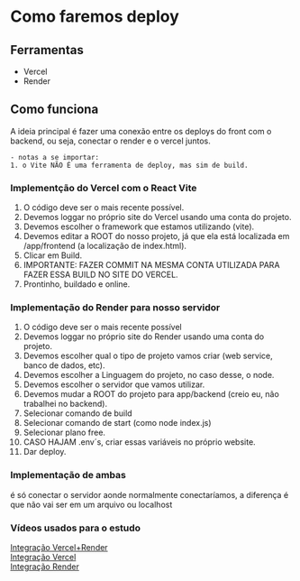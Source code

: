 # Como faremos deploy

## Ferramentas

- Vercel
- Render

## Como funciona

A ideia principal é fazer uma conexão entre os deploys do front com o backend, ou seja, conectar o render e o vercel juntos.

    - notas a se importar:
    1. o Vite NÃO É uma ferramenta de deploy, mas sim de build.

### Implementção do Vercel com o React Vite

1. O código deve ser o mais recente possível.
2. Devemos loggar no próprio site do Vercel usando uma conta do projeto.
3. Devemos escolher o framework que estamos utilizando (vite).
4. Devemos editar a ROOT do nosso projeto, já que ela está localizada em /app/frontend (a localização de index.html).
5. Clicar em Build.
6. IMPORTANTE: FAZER COMMIT NA MESMA CONTA UTILIZADA PARA FAZER ESSA BUILD NO SITE DO VERCEL.
7. Prontinho, buildado e online.

### Implementação do Render para nosso servidor

1. O código deve ser o mais recente possível
2. Devemos loggar no próprio site do Render usando uma conta do projeto.
3. Devemos escolher qual o tipo de projeto vamos criar (web service, banco de dados, etc).
4. Devemos escolher a Linguagem do projeto, no caso desse, o node.
5. Devemos escolher o servidor que vamos utilizar.
6. Devemos mudar a ROOT do projeto para app/backend (creio eu, não trabalhei no backend).
7. Selecionar comando de build
8. Selecionar comando de start (como node index.js)
9. Selecionar plano free.
10. CASO HAJAM .env´s, criar essas variáveis no próprio website.
11. Dar deploy.

### Implementação de ambas

é só conectar o servidor aonde normalmente conectaríamos, a diferença é que não vai ser em um arquivo ou localhost

### Vídeos usados para o estudo

[Integração Vercel+Render](https://www.youtube.com/watch?v=vrvEsNLhlag)\
[Integração Vercel](https://www.youtube.com/watch?v=0v74FFEPcrU)\
[Integração Render](https://www.youtube.com/watch?v=e7L_8XVQBik)

